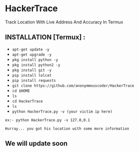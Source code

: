 # HackerTrace
Track Location With Live Address And Accuracy In Termux
## INSTALLATION [Termux] :

* `apt-get update -y`
* `apt-get upgrade -y`
* `pkg install python -y`
* `pkg install python2 -y`
* `pkg install git -y`
* `pip install lolcat`
* `pip install requests`
* `git clone https://github.com/anonymmouscoder/HackerTrace`
* `cd $HOME`
* `ls`
* `cd HackerTrace`
* `ls`
* `python HackerTrace.py -v (your victim ip here)`
```
ex:- python HackerTrace.py -v 127.0,0.1

Hurray... you got his location with some more information

```

## We  will update soon
